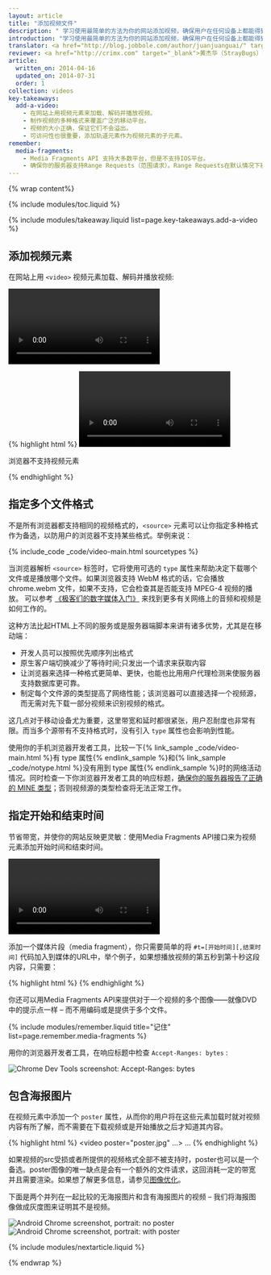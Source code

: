 ```yaml
---
layout: article
title: "添加视频文件"
description: " 学习使用最简单的方法为你的网站添加视频，确保用户在任何设备上都能得到最佳的体验。"
introduction: "学习使用最简单的方法为你的网站添加视频，确保用户在任何设备上都能得到最佳的体验。"
translator: <a href="http://blog.jobbole.com/author/juanjuanguai/" target="_blank">卷卷怪</a>
reviewer: <a href="http://crimx.com" target="_blank">黄杰华（StrayBugs）</a>
article:
  written_on: 2014-04-16
  updated_on: 2014-07-31
  order: 1
collection: videos
key-takeaways:
  add-a-video:
    - 在网站上用视频元素来加载、解码并播放视频。
    - 制作视频的多种格式来覆盖广泛的移动平台。
    - 视频的大小正确，保证它们不会溢出。
    - 可访问性也很重要，添加轨道元素作为视频元素的子元素。
remember:
  media-fragments:
    - Media Fragments API 支持大多数平台，但是不支持IOS平台。
    - 确保你的服务器支持Range Requests（范围请求）。Range Requests在默认情况下被大多数服务器所启用，但一些托管服务可能会将其关闭。
---
```


{% wrap content%}

{% include modules/toc.liquid %}

<style>

  img, video, object {
    max-width: 100%;
  }

  img.center {
    display: block;
    margin-left: auto;
    margin-right: auto;
  }

</style>

{% include modules/takeaway.liquid list=page.key-takeaways.add-a-video %}

## 添加视频元素

在网站上用 `<video>` 视频元素加载、解码并播放视频:

<video controls>
     <source src="video/chrome.webm" type="video/webm">
     <source src="video/chrome.mp4" type="video/mp4">
     <p>浏览器不支持视频元素</p>
</video>

{% highlight html %}
<video src="chrome.webm" type="video/webm">
    <p>浏览器不支持视频元素</p>
</video>
{% endhighlight %}

## 指定多个文件格式

不是所有浏览器都支持相同的视频格式的，`<source>` 元素可以让你指定多种格式作为备选，以防用户的浏览器不支持某些格式。举例来说：

{% include_code _code/video-main.html sourcetypes %}

当浏览器解析 `<source>` 标签时，它将使用可选的 `type` 属性来帮助决定下载哪个文件或是播放哪个文件。如果浏览器支持 WebM 格式的话，它会播放 chrome.webm 文件，如果不支持，它会检查其是否能支持 MPEG-4 视频的播放。
可以参考
<a href='//www.xiph.org/video/vid1.shtml' title='Highly entertaining and informative video guide to digital video'>《极客们的数字媒体入门》</a>
来找到更多有关网络上的音频和视频是如何工作的。

这种方法比起HTML上不同的服务或是服务器端脚本来讲有诸多优势，尤其是在移动端：

* 开发人员可以按照优先顺序列出格式
* 原生客户端切换减少了等待时间;只发出一个请求来获取内容
* 让浏览器来选择一种格式更简单、更快，也能也比用用户代理检测来使服务器支持数据库更可靠。
* 制定每个文件源的类型提高了网络性能；该浏览器可以直接选择一个视频源，而无需对先下载一部分视频来识别视频的格式。

这几点对于移动设备尤为重要，这里带宽和延时都很紧张，用户忍耐度也非常有限。而当多个源带有不支持格式时，没有引入 `type` 属性也会影响到性能。

使用你的手机浏览器开发者工具，比较一下{% link_sample _code/video-main.html %}有 type 属性{% endlink_sample %}和{% link_sample _code/notype.html %}没有用到 type 属性{% endlink_sample %}时的网络活动情况。同时检查一下你浏览器开发者工具的响应标题，[确保你的服务器报告了正确的 MINE 类型](//developer.mozilla.org/en/docs/Properly_Configuring_Server_MIME_Types)；否则视频源的类型检查将无法正常工作。

## 指定开始和结束时间

节省带宽，并使你的网站反映更灵敏：使用Media Fragments API接口来为视频元素添加开始时间和结束时间。

<video controls>
  <source src="video/chrome.webm#t=5,10" type="video/webm">
  <source src="video/chrome.mp4#t=5,10" type="video/mp4">
  <p>浏览器不支持视频元素</p>
</video>

添加一个媒体片段（media fragment），你只需要简单的将 `#t=[开始时间][,结束时间]` 代码加入到媒体的URL中，举个例子，如果想播放视频的第五秒到第十秒这段内容，只需要：

{% highlight html %}
<source src="video/chrome.webm#t=5,10" type="video/webm">
{% endhighlight %}

你还可以用Media Fragments API来提供对于一个视频的多个图像——就像DVD中的提示点一样 &ndash; 而不用编码或是提供于多个文件。

{% include modules/remember.liquid title="记住" list=page.remember.media-fragments %}

用你的浏览器开发者工具，在响应标题中检查 `Accept-Ranges: bytes` :

<img class="center" alt="Chrome Dev Tools screenshot: Accept-Ranges: bytes" src="images/Accept-Ranges-Chrome-Dev-Tools.png">

## 包含海报图片

在视频元素中添加一个 `poster` 属性，从而你的用户将在这些元素加载时就对视频内容有所了解，而不需要在下载视频或是开始播放之后才知道其内容。

{% highlight html %}
<video poster="poster.jpg" ...>
  ...
</video>
{% endhighlight %}

如果视频的src受损或者所提供的视频格式全部不被支持时，poster也可以是一个备选。poster图像的唯一缺点是会有一个额外的文件请求，这回消耗一定的带宽并且需要渲染。如果想了解更多信息，请参见[图像优化](../../performance/optimizing-content-efficiency/optimize-encoding-and-transfer.html#image-optimization)。

下面是两个并列在一起比较的无海报图片和含有海报图片的视频 &ndash; 我们将海报图像做成灰度图来证明其不是视频。

<div class="clear">
  <div class="g--half">
    <img class="center" alt="Android Chrome screenshot, portrait: no poster" src="images/Chrome-Android-video-no-poster.png">
  </div>

  <div class="g--half g--last">
    <img class="center" alt="Android Chrome screenshot, portrait: with poster" src="images/Chrome-Android-video-poster.png">
  </div>
</div>

{% include modules/nextarticle.liquid %}

{% endwrap %}
